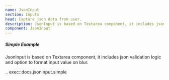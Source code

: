 ```yaml
---
name: JsonInput
section: Inputs
head: Capture json data from user.
description: JsonInput is based on Textarea component, it includes json validation logic and option to format input value on blur.
component: JsonInput
---
```


##### Simple Example

JsonInput is based on Textarea component, it includes json validation logic and option to format input value on blur.

.. exec::docs.jsoninput.simple
